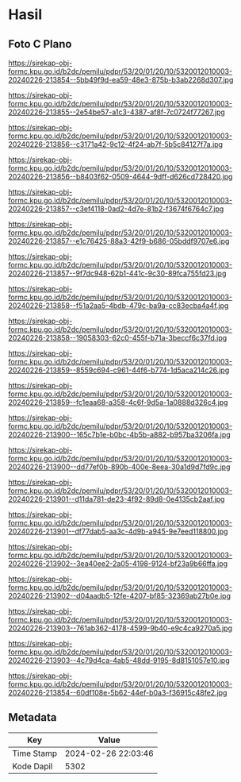 # Hasil

## Foto C Plano

https://sirekap-obj-formc.kpu.go.id/b2dc/pemilu/pdpr/53/20/01/20/10/5320012010003-20240226-213854--5bb49f9d-ea59-48e3-875b-b3ab2268d307.jpg

https://sirekap-obj-formc.kpu.go.id/b2dc/pemilu/pdpr/53/20/01/20/10/5320012010003-20240226-213855--2e54be57-a1c3-4387-af8f-7c0724f77267.jpg

https://sirekap-obj-formc.kpu.go.id/b2dc/pemilu/pdpr/53/20/01/20/10/5320012010003-20240226-213856--c3171a42-9c12-4f24-ab7f-5b5c84127f7a.jpg

https://sirekap-obj-formc.kpu.go.id/b2dc/pemilu/pdpr/53/20/01/20/10/5320012010003-20240226-213856--b8403f62-0509-4644-9dff-d626cd728420.jpg

https://sirekap-obj-formc.kpu.go.id/b2dc/pemilu/pdpr/53/20/01/20/10/5320012010003-20240226-213857--c3ef4118-0ad2-4d7e-81b2-f3674f6764c7.jpg

https://sirekap-obj-formc.kpu.go.id/b2dc/pemilu/pdpr/53/20/01/20/10/5320012010003-20240226-213857--e1c76425-88a3-42f9-b686-05bddf9707e6.jpg

https://sirekap-obj-formc.kpu.go.id/b2dc/pemilu/pdpr/53/20/01/20/10/5320012010003-20240226-213857--9f7dc948-62b1-441c-9c30-89fca755fd23.jpg

https://sirekap-obj-formc.kpu.go.id/b2dc/pemilu/pdpr/53/20/01/20/10/5320012010003-20240226-213858--f51a2aa5-4bdb-479c-ba9a-cc83ecba4a4f.jpg

https://sirekap-obj-formc.kpu.go.id/b2dc/pemilu/pdpr/53/20/01/20/10/5320012010003-20240226-213858--19058303-62c0-455f-b71a-3beccf6c37fd.jpg

https://sirekap-obj-formc.kpu.go.id/b2dc/pemilu/pdpr/53/20/01/20/10/5320012010003-20240226-213859--8559c694-c961-44f6-b774-1d5aca214c26.jpg

https://sirekap-obj-formc.kpu.go.id/b2dc/pemilu/pdpr/53/20/01/20/10/5320012010003-20240226-213859--fc1eaa68-a358-4c6f-9d5a-1a0888d326c4.jpg

https://sirekap-obj-formc.kpu.go.id/b2dc/pemilu/pdpr/53/20/01/20/10/5320012010003-20240226-213900--165c7b1e-b0bc-4b5b-a882-b957ba3206fa.jpg

https://sirekap-obj-formc.kpu.go.id/b2dc/pemilu/pdpr/53/20/01/20/10/5320012010003-20240226-213900--dd77ef0b-890b-400e-8eea-30a1d9d7fd9c.jpg

https://sirekap-obj-formc.kpu.go.id/b2dc/pemilu/pdpr/53/20/01/20/10/5320012010003-20240226-213901--d11da781-de23-4f92-89d8-0e4135cb2aaf.jpg

https://sirekap-obj-formc.kpu.go.id/b2dc/pemilu/pdpr/53/20/01/20/10/5320012010003-20240226-213901--df77dab5-aa3c-4d9b-a945-9e7eed118800.jpg

https://sirekap-obj-formc.kpu.go.id/b2dc/pemilu/pdpr/53/20/01/20/10/5320012010003-20240226-213902--3ea40ee2-2a05-4198-9124-bf23a9b66ffa.jpg

https://sirekap-obj-formc.kpu.go.id/b2dc/pemilu/pdpr/53/20/01/20/10/5320012010003-20240226-213902--d04aadb5-12fe-4207-bf85-32369ab27b0e.jpg

https://sirekap-obj-formc.kpu.go.id/b2dc/pemilu/pdpr/53/20/01/20/10/5320012010003-20240226-213903--761ab362-4178-4599-9b40-e9c4ca9270a5.jpg

https://sirekap-obj-formc.kpu.go.id/b2dc/pemilu/pdpr/53/20/01/20/10/5320012010003-20240226-213903--4c79d4ca-4ab5-48dd-9195-8d8151057e10.jpg

https://sirekap-obj-formc.kpu.go.id/b2dc/pemilu/pdpr/53/20/01/20/10/5320012010003-20240226-213854--60df108e-5b62-44ef-b0a3-f36915c48fe2.jpg


## Metadata

| Key        | Value               |
| ---------- | ------------------- |
| Time Stamp | 2024-02-26 22:03:46 |
| Kode Dapil | 5302                |



